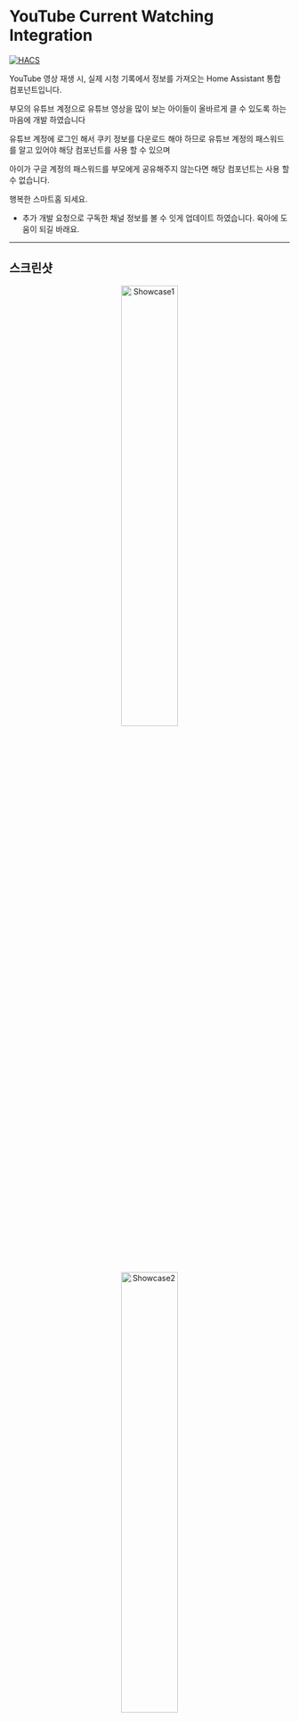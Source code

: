 # YouTube Current Watching Integration

[![HACS][hacs-shield]](https://github.com/hacs/integration)


YouTube 영상 재생 시, 실제 시청 기록에서 정보를 가져오는 Home Assistant 통합 컴포넌트입니다.



부모의 유튜브 계정으로 유튜브 영상을 많이 보는 아이들이
올바르게 클 수 있도록 하는 마음에 개발 하였습니다


유튜브 계정에 로그인 해서 쿠키 정보를 다운로드 해야 하므로
유튜브 계정의 패스워드를 알고 있어야 해당 컴포넌트를 사용 할 수 있으며

아이가 구글 계정의 패스워드를 부모에게 공유해주지 않는다면 해당 컴포넌트는 사용 할수 없습니다.


행복한 스마트홈 되세요.


+ 추가 개발 요청으로 구독한 채널 정보를 볼 수 잇게 업데이트 하였습니다.
  육아에 도움이 되길 바래요.



[hacs-shield]: https://img.shields.io/badge/HACS-Custom-red.svg

---

## 스크린샷

<p align="center">
  <img src="https://raw.githubusercontent.com/redchupa/youtube_current_watching/main/images/showcase1.png" width="45%" alt="Showcase1" />
</p>
<p align="center">
  <img src="https://raw.githubusercontent.com/redchupa/youtube_current_watching/main/images/showcase2.png" width="45%" alt="Showcase2" />
</p>
<p align="center">
  <img src="https://raw.githubusercontent.com/redchupa/youtube_current_watching/main/images/showcase3.png" width="45%" alt="Showcase3" />
  <img src="https://raw.githubusercontent.com/redchupa/youtube_current_watching/main/images/showcase4.png" width="45%" alt="Showcase4" />
</p>

---

## 주요 특징

- **모든 미디어 플레이어 지원** - Apple TV, Android TV, Google Nest Hub, Fully Kiosk, HASS.Agent 등
- **실제 YouTube 시청 기록 접근** - API 제한 없이 정확한 정보 제공
- **풍부한 정보 표시** - 썸네일, 제목, 채널, 동영상 길이 등
- **쿠키 기반 인증** - 간단하고 안정적인 설정
- **API 할당량 걱정 없음** - 무제한 접근 가능

### 왜 쿠키 방식인가?

YouTube Data API v3는 **실제 시청 기록 접근을 완벽하게 제공하지 않습니다**.

쿠키 방식의 장점:
- YouTube 시청 기록 페이지에 직접 접근
- 가장 최근 본 영상 정보를 정확하게 가져오기
- 좋아요 누르거나 특별한 작업 필요 없음
- API 할당량 제한 없음

---

## 설치 요구사항

- Home Assistant **2023.1** 이상
- 미디어 플레이어 통합 (Apple TV, Android TV, Chromecast 등)
- YouTube 계정 쿠키 파일

---

## 빠른 시작 가이드

5분 안에 YouTube Current Watching 통합을 설정할 수 있습니다.

### 단계 1: 쿠키 내보내기

#### Chrome 사용자 (권장)

1. **확장 프로그램 설치**
   - Chrome 웹 스토어에서 [Get cookies.txt LOCALLY](https://chrome.google.com/webstore/detail/get-cookiestxt-locally/cclelndahbckbenkjhflpdbgdldlbecc) 설치
   - 확장 프로그램 관리에서 "시크릿 모드에서 허용" 활성화

2. **시크릿 모드에서 YouTube 로그인**
   - 시크릿 창을 열고 [YouTube.com](https://youtube.com) 접속
   - YouTube 계정으로 로그인

3. **쿠키 내보내기**
   - 확장 프로그램 아이콘 클릭
   - "Export" 버튼 클릭
   - `youtube.com_cookies.txt` 파일 다운로드

4. **파일 이름 변경**
   ```
   cookies.txt → youtube_cookies.txt
   ```

#### Firefox 사용자

동일한 방식으로 "cookies.txt" 확장 프로그램을 사용하여 내보내기

---

### 단계 2: 쿠키 파일 업로드

Home Assistant의 `/config` 폴더에 `youtube_cookies.txt` 파일을 업로드합니다.

#### 방법 A: File Editor 애드온

1. Home Assistant에서 **File Editor** 애드온 열기
2. 좌측 폴더 아이콘 클릭
3. "Upload file" 선택 후 `youtube_cookies.txt` 업로드

#### 방법 B: Samba/SMB

```
Windows 탐색기에서 \\homeassistant\config 접속 후 파일 복사
```

#### 방법 C: SSH

```bash
scp youtube_cookies.txt root@homeassistant:/config/
```

#### 파일 위치 확인

```bash
ls -la /config/youtube_cookies.txt
```

다음과 같이 표시되어야 합니다:
```
-rw-r--r-- 1 root root 5234 Sep 30 12:34 /config/youtube_cookies.txt
```

---

### 단계 3: 통합 설치

#### 방법 A: HACS 사용 (권장)

1. **HACS** → **Integrations** → 우측 상단 메뉴 **(⋮)**
2. **Custom repositories** 선택
3. Repository 추가:
   ```
   https://github.com/redchupa/youtube_current_watching
   ```
   - Category: `Integration`
4. **YouTube Current Watching** 검색 후 다운로드
5. **Home Assistant 재시작**

#### 방법 B: 수동 설치

```bash
cd /config/custom_components
git clone https://github.com/redchupa/youtube_current_watching
```

설치 후 디렉토리 구조:
```
custom_components/
└── youtube_current_watching/
    ├── __init__.py
    ├── binary_sensor.py
    ├── config_flow.py
    ├── coordinator.py
    ├── const.py
    ├── manifest.json
    ├── sensor.py
    └── strings.json
```

**중요**: Home Assistant 재시작 필수

---

### 단계 4: 통합 설정

1. **설정** → **기기 및 서비스** → **통합 추가** 버튼 클릭
2. **"YouTube Current Watching"** 검색
3. 다음 정보 입력:
   - **미디어 플레이어**: YouTube를 시청하는 미디어 플레이어 선택
   - **쿠키 경로**: `/config/youtube_cookies.txt` (기본값)
   - **항상 추적 모드**: OFF (기본값, 필요시에만 ON)
4. **제출** 클릭

---

### 완료

다음 센서들이 자동으로 생성되었습니다:

- `sensor.youtube_current_watching` - 시청 정보
- `binary_sensor.youtube_cookies_status` - 쿠키 상태

#### 테스트하기

1. 미디어 플레이어에서 **YouTube 앱** 실행
2. 아무 영상 재생
3. Home Assistant → **개발자 도구** → **상태**
4. `sensor.youtube_current_watching` 검색
5. 영상 정보가 표시되는지 확인

---

## 생성되는 센서

### `sensor.youtube_current_watching`

현재 시청 중이거나 마지막으로 본 YouTube 영상 정보를 제공합니다.

| 항목 | 설명 |
|------|------|
| **State** | 영상 제목 |
| **Entity Picture** | 영상 썸네일 이미지 |

**Attributes**:

| Attribute | 설명 | 예시 |
|-----------|------|------|
| `channel` | 채널 이름 | "홍길동TV" |
| `title` | 영상 제목 | "Home Assistant 시작하기" |
| `video_id` | YouTube 비디오 ID | "dQw4w9WgXcQ" |
| `thumbnail` | 썸네일 URL | "https://..." |
| `duration` | 영상 길이 | "10:23" |
| `url` | YouTube 영상 링크 | "https://youtube.com/watch?v=..." |

### `binary_sensor.youtube_cookies_status`

YouTube 쿠키의 유효성 상태를 모니터링합니다.

| State | 의미 |
|-------|------|
| `on` (Connected) | 쿠키 유효 |
| `off` (Disconnected) | 쿠키 만료 또는 오류 |

---

## 대시보드에 추가하기


### 상세 정보 카드 예시

```yaml
type: entities
title: 최근 시청한 YouTube
entities:
  - entity: sensor.youtube_current_watching(your entity id)
    name: 제목
  - type: attribute
    entity: sensor.youtube_current_watching(your entity id)
    attribute: channel
    name: 채널
  - type: attribute
    entity: sensor.youtube_current_watching(your entity id)
    attribute: duration
    name: 길이
  - type: attribute
    entity: sensor.youtube_current_watching(your entity id)
    attribute: url
    name: 링크
  - entity: binary_sensor.youtube_cookies_status
    name: 쿠키 상태
```

### button-card 카드 예시

```yaml
type: custom:button-card
entity: sensor.youtube_watching
show_entity_picture: true
entity_picture: |
  [[[ return states['sensor.youtube_watching'].attributes.thumbnail ]]]
name: |
  [[[ return states['sensor.youtube_watching'].attributes.title ]]]
label: |
  [[[ return states['sensor.youtube_watching'].attributes.channel ]]]
show_label: true
tap_action:
  action: url
  url_path: |
    [[[ return states['sensor.youtube_watching'].attributes.url ]]]
```


## 작동 방식

```mermaid
graph LR
    A[미디어 플레이어] -->|YouTube 재생| B[Integration]
    B -->|쿠키 사용| C[YouTube<br/>시청 기록]
    C -->|최신 영상| D[센서 업데이트]
    D -->|표시| E[대시보드]
```

**동작 과정**:

1. 미디어 플레이어에서 YouTube 재생 감지 (5가지 방법)
2. `media_title` 변경 감지
3. YouTube 시청 기록 페이지 스크래핑 (쿠키 인증 사용)
4. `ytInitialData` JSON 파싱
5. 센서 업데이트 (기본: 30초 간격, 재생 감지 시 즉시)

---

## 문제 해결

### 쿠키 상태가 OFF인 경우

**가능한 원인**:
- 쿠키 파일 경로 오류
- 쿠키 만료
- YouTube에서 로그아웃됨

**해결 방법**:

1. **쿠키 파일 확인**
   ```bash
   ls -la /config/youtube_cookies.txt
   ```

2. **쿠키 파일 교체**
   - YouTube에 다시 로그인 (시크릿 모드 권장)
   - 확장 프로그램으로 새 쿠키 내보내기
   - 기존 파일 덮어쓰기

3. **Home Assistant 재시작**

4. **로그 확인**
   - **설정** → **시스템** → **로그**
   - "youtube_current_watching" 검색

---

### 센서가 업데이트되지 않는 경우

**확인 사항**:
- 미디어 플레이어 통합이 활성화되어 있나요?
- 올바른 미디어 플레이어를 선택했나요?
- 미디어 플레이어의 `app_id`, `app_name`, `source` 속성이 존재하나요?

**디버깅 활성화**:

```yaml
# configuration.yaml에 추가
logger:
  default: info
  logs:
    custom_components.youtube_current_watching: debug
```

설정 후 Home Assistant 재시작

---

### 썸네일이 표시되지 않는 경우

일부 영상은 고해상도 썸네일(`maxresdefault`)이 없을 수 있습니다. 이 경우 자동으로 기본 해상도 썸네일로 폴백됩니다.

---

## 쿠키 보안

### 중요: 쿠키 파일 보호

쿠키는 **민감한 개인 정보**입니다. 다음 사항을 반드시 준수하세요:

#### 파일 권한 설정

```bash
# SSH 접속 후 실행
chmod 600 /config/youtube_cookies.txt
```

#### 보안 체크리스트

- 쿠키 파일을 공개 저장소(GitHub 등)에 업로드하지 않기
- `.gitignore`에 `youtube_cookies.txt` 추가하기
- 정기적으로 쿠키 갱신하기 (2-3개월마다)
- 의심스러운 활동 발견 시 즉시 YouTube 비밀번호 변경

---

## 자동화 예시

### YouTube 시청 시작 시 알림

```yaml
automation:
  - alias: "YouTube 시청 알림"
    trigger:
      - platform: state
        entity_id: sensor.youtube_current_watching
    condition:
      - condition: template
        value_template: "{{ trigger.from_state.state != trigger.to_state.state }}"
    action:
      - service: notify.mobile_app
        data:
          title: "YouTube 시청 중"
          message: >
            {{ state_attr('sensor.youtube_current_watching', 'title') }}
            by {{ state_attr('sensor.youtube_current_watching', 'channel') }}
```

### 쿠키 만료 시 알림

```yaml
automation:
  - alias: "YouTube 쿠키 만료 알림"
    trigger:
      - platform: state
        entity_id: binary_sensor.youtube_cookies_status
        to: "off"
        for:
          minutes: 5
    action:
      - service: persistent_notification.create
        data:
          title: "YouTube 쿠키 만료"
          message: >
            YouTube 쿠키가 만료되었습니다.
            새 쿠키 파일을 내보내주세요.
```

### 특정 채널 시청 시 조명 제어

```yaml
automation:
  - alias: "영화 채널 시청 시 조명 끄기"
    trigger:
      - platform: state
        entity_id: sensor.youtube_current_watching
    condition:
      - condition: template
        value_template: >
          {{ '영화' in state_attr('sensor.youtube_current_watching', 'channel') }}
    action:
      - service: light.turn_off
        target:
          entity_id: light.living_room
      - service: light.turn_on
        target:
          entity_id: light.ambient
        data:
          brightness: 50
```

---

## 기술 세부사항

### 시스템 요구사항

- **Home Assistant**: 2023.1 이상
- **Python**: 3.10 이상 (Home Assistant 내장)
- **필수 통합**: 미디어 플레이어 (Apple TV, Android TV, Chromecast 등)

### 의존성

Python 표준 라이브러리만 사용:
- `http.cookiejar.MozillaCookieJar` - 쿠키 파일 파싱
- `re` - 정규표현식 처리
- `json` - JSON 데이터 파싱
- `requests` - HTTP 요청

---

## FAQ

**Q: 쿠키 갱신 주기는?**

A: 인터넷 검색 피셜 6개월 사용 가능하다고 합니다. `binary_sensor.youtube_cookies_status`가 OFF로 연결 해제되면 쿠키를 다시 다운로드 하시면 됩니다.

**Q: 쿠키가 계속 만료되는 이유는?**

A: YouTube 2단계 인증 또는 보안 설정을 확인하세요. 일부 계정은 더 자주 재인증이 필요할 수 있습니다. 또한 VPN 사용이나 IP 변경이 원인일 수 있습니다.

**Q: track_all(항상 추적 모드)는 언제 사용하나요?**

A: 일반적으로 필요하지 않습니다. 대부분의 미디어 기기에서 잘 작동합니다. 홈어시스턴트에서 특수하게 사용중인 미디어 플레이어에서 사용하세요.

**Q: 가족 계정으로 여러명이 공유 하는 유튜브 계정을 사용시에는?**

A: 가장 최근에 유튜브 시청한 기록으로 변경되게 됩니다.


---

## 지원되는 미디어 플레이어

-  Apple TV
-  Android TV / Google TV
-  Google Nest Hub / Nest Hub Max
-  Amazon Fire TV
-  Chromecast
-  Fully Kiosk Browser
-  HASS.Agent (PC)
-  모바일 기기 (YouTube 앱)
-  기타 YouTube를 지원하는 모든 미디어 플레이어

---


### 개발에 도움을 주신분 (참고한 프로젝트)

[KKQQ](https://github.com/kkqq9320/Youtube-Thumbnail)
[matt8707](https://github.com/matt8707/youtube-watching)
[claude.ai](https://claude.ai)


---
### 버그 리포트

[이슈 작성하기](https://github.com/redchupa/youtube_current_watching/issues/new)

다음 정보를 포함해주세요:
- Home Assistant 버전
- 오류 로그
- 재현 방법
- 새로운 기능이나 개선 사항을 제안해주세요.

---

## 라이선스

MIT License

---


## 후원하기

해당 HACS 컴포넌트가 도움이 되셨나요?

| TOSS로 기부하기 | Paypal로 기부하기 |
|----------------|------------------|
| <img src="https://raw.githubusercontent.com/redchupa/youtube_current_watching/main/images/toss-donation.png" width="200" alt="TOSS 후원하기" /> | <a href="https://www.paypal.com/ncp/payment/HG9KNC262PLAC"><img src="https://raw.githubusercontent.com/redchupa/youtube_current_watching/main/images/paypal-donation.png" width="200" alt="PayPal 후원하기" /></a> |

---

**즐거운 스마트홈 되세요!**



















